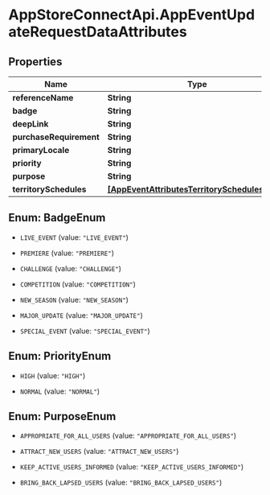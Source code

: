 # AppStoreConnectApi.AppEventUpdateRequestDataAttributes

## Properties

Name | Type | Description | Notes
------------ | ------------- | ------------- | -------------
**referenceName** | **String** |  | [optional] 
**badge** | **String** |  | [optional] 
**deepLink** | **String** |  | [optional] 
**purchaseRequirement** | **String** |  | [optional] 
**primaryLocale** | **String** |  | [optional] 
**priority** | **String** |  | [optional] 
**purpose** | **String** |  | [optional] 
**territorySchedules** | [**[AppEventAttributesTerritorySchedulesInner]**](AppEventAttributesTerritorySchedulesInner.md) |  | [optional] 



## Enum: BadgeEnum


* `LIVE_EVENT` (value: `"LIVE_EVENT"`)

* `PREMIERE` (value: `"PREMIERE"`)

* `CHALLENGE` (value: `"CHALLENGE"`)

* `COMPETITION` (value: `"COMPETITION"`)

* `NEW_SEASON` (value: `"NEW_SEASON"`)

* `MAJOR_UPDATE` (value: `"MAJOR_UPDATE"`)

* `SPECIAL_EVENT` (value: `"SPECIAL_EVENT"`)





## Enum: PriorityEnum


* `HIGH` (value: `"HIGH"`)

* `NORMAL` (value: `"NORMAL"`)





## Enum: PurposeEnum


* `APPROPRIATE_FOR_ALL_USERS` (value: `"APPROPRIATE_FOR_ALL_USERS"`)

* `ATTRACT_NEW_USERS` (value: `"ATTRACT_NEW_USERS"`)

* `KEEP_ACTIVE_USERS_INFORMED` (value: `"KEEP_ACTIVE_USERS_INFORMED"`)

* `BRING_BACK_LAPSED_USERS` (value: `"BRING_BACK_LAPSED_USERS"`)




